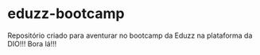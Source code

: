 # eduzz-bootcamp
Repositório criado para aventurar no bootcamp da Eduzz na plataforma da DIO!!! Bora lá!!!
